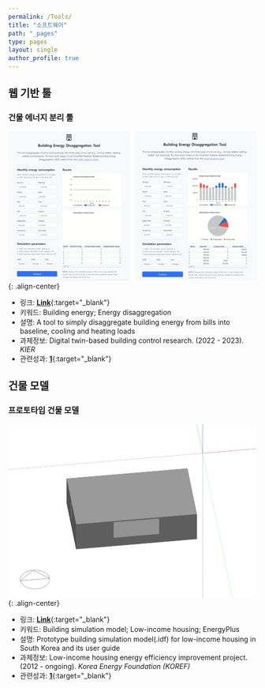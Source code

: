 ```yaml
---
permalink: /Tools/
title: "소프트웨어"
path: "_pages"
type: pages
layout: single
author_profile: true
---
```

## 웹 기반 툴
### 건물 에너지 분리 툴
![이미지 alt](/assets/images/BEDT.png)
{: .align-center}   
* 링크: [__Link__](https://flask-prj-qxquv.run.goorm.app/){:target="_blank"}
* 키워드: Building energy; Energy disaggregation    
* 설명: A tool to simply disaggregate building energy from bills into baseline, cooling and heating loads   
* 과제정보: Digital twin-based building control research. (2022 - 2023). _KIER_   
* 관련성과: [__1__](https://www.sciencedirect.com/science/article/pii/S2352710223004126){:target="_blank"}

## 건물 모델
### 프로토타입 건물 모델
![이미지 alt](/assets/images/bldg_low.jpeg)
{: .align-center}   
* 링크: [__Link__](https://github.com/BldgICT/Bldgmodel){:target="_blank"}
* 키워드: Building simulation model; Low-income housing; EnergyPlus
* 설명: Prototype building simulation model(.idf) for low-income housing in South Korea and its user guide
* 과제정보: Low-income housing energy efficiency improvement project. (2012 - ongoing). _Korea Energy Foundation (KOREF)_   
* 관련성과: [__1__](https://www.mdpi.com/1996-1073/13/21/5796){:target="_blank"}
